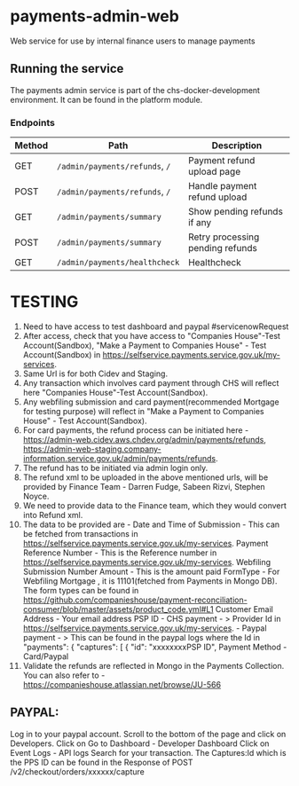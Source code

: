 # payments-admin-web
Web service for use by internal finance users to manage payments

## Running the service
The payments admin service is part of the chs-docker-development environment. It can be found in the platform module.

### Endpoints

| Method | Path                                                                  | Description                                                 |
|--------|-----------------------------------------------------------------------|-------------------------------------------------------------|
| GET    | `/admin/payments/refunds`, `/`                                        | Payment refund upload page                                  |
| POST   | `/admin/payments/refunds`, `/`                                        | Handle payment refund upload                                |
| GET    | `/admin/payments/summary`                                             | Show pending refunds if any                                 |
| POST   | `/admin/payments/summary`                                             | Retry processing pending refunds                            |
| GET    | `/admin/payments/healthcheck`                                         | Healthcheck                                                 |



# TESTING 

1. Need to have access to test dashboard and paypal #servicenowRequest
2. After access, check that you have access to "Companies House"-Test Account(Sandbox), "Make a Payment to Companies House" - Test Account(Sandbox) in https://selfservice.payments.service.gov.uk/my-services.
3. Same Url is for both Cidev and Staging.
4. Any transaction which involves card payment through CHS will reflect here "Companies House"-Test Account(Sandbox).
5. Any webfiling submission and card payment(recommended Mortgage for testing purpose) will reflect in "Make a Payment to Companies House" - Test Account(Sandbox).
6. For card payments, the refund process can be initiated here - https://admin-web.cidev.aws.chdev.org/admin/payments/refunds, https://admin-web-staging.company-information.service.gov.uk/admin/payments/refunds.
7. The refund has to be initiated via admin login only. 
8. The refund xml to be uploaded in the above mentioned urls, will be provided by Finance Team - Darren Fudge, Sabeen Rizvi, Stephen Noyce.
9. We need to provide data to the Finance team, which they would convert into Refund xml.
10. The data to be provided are - 
Date and Time of Submission	- This can be fetched from transactions in https://selfservice.payments.service.gov.uk/my-services.
Payment Reference Number	- This is the Reference number in https://selfservice.payments.service.gov.uk/my-services.
Webfiling Submission Number	Amount	- This is the amount paid
FormType	- For Webfiling Mortgage , it is 11101(fetched from Payments in Mongo DB). The form types can be found in https://github.com/companieshouse/payment-reconciliation-consumer/blob/master/assets/product_code.yml#L1
Customer Email Address	- Your email address
PSP ID	- CHS payment - > Provider Id in https://selfservice.payments.service.gov.uk/my-services.
        - Paypal payment - > This can be found in the paypal logs where the Id in "payments": {
        "captures": [
          {
            "id": "xxxxxxxxPSP ID",
Payment Method - Card/Paypal
11. Validate the refunds are reflected in Mongo in the Payments Collection.
You can also refer to - https://companieshouse.atlassian.net/browse/JU-566

## PAYPAL:
Log in to your paypal account.
Scroll to the bottom of the page and click on Developers.
Click on Go to Dashboard - Developer Dashboard
Click on Event Logs - API logs
Search for your transaction.
The Captures:Id which is the PPS ID can be found in the Response of POST /v2/checkout/orders/xxxxxx/capture
